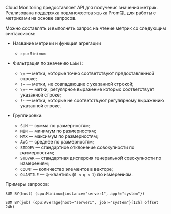 Cloud Monitoring предоставляет API для получения значения метрик. Реализована поддержка подмножества языка PromQL для работы с метриками на основе запросов.

Можно составлять и выполнять запрос на чтение метрик со следующим синтаксисом:

- Название метрики и функция агрегации

  - `cpu:Minimum`

- Фильтрация по значению `Label`:

  - `\=` — метки, которые точно соответствуют предоставленной строке;
  - `!=` — метки, не совпадающие с указанной строкой;
  - `\=~` — метки, регулярное выражение которых соответствует указанной строке;
  - `!~` — метки, которые не соответствуют регулярному выражению указанной строке.

- Группировки:

  - `SUM` — сумма по размерностям;
  - `MIN` — минимум по размерностям;
  - `MAX` — максимум по размерностям;
  - `AVG` — среднее по размерностям;
  - `STDDEV` — стандартное отклонение совокупности по размерностям;
  - `STDVAR` — стандартная дисперсия генеральной совокупности по измерениям;
  - `COUNT` — количество элементов в векторе;
  - `QUANTILE` — φ-квантиль (`0 ≤ φ ≤ 1`) по измерениям.

Примеры запросов:

```promql
SUM BY(host) (cpu:Minimum{instance="server1", app!="system"})
```

```promql
SUM BY(job) (cpu:Average{host="server1", job!="system"}[12h] offset 24h)
```

